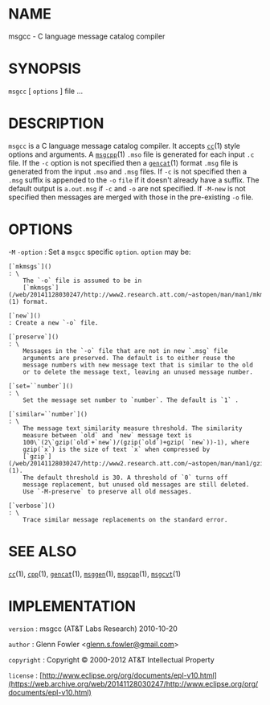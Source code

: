 # NAME

msgcc - C language message catalog compiler

# SYNOPSIS

`msgcc` \[ `options` \] file ...

# DESCRIPTION

`msgcc` is a C language message catalog compiler. It accepts
[`cc`](/web/20141128030247/http://www2.research.att.com/~astopen/man/man1/cc.html)(1)
style options and arguments. A
[`msgcpp`](/web/20141128030247/http://www2.research.att.com/~astopen/man/man1/msgcpp.html)(1)
`.mso` file is generated for each input `.c` file. If the `-c`
option is not specified then a
[`gencat`](/web/20141128030247/http://www2.research.att.com/~astopen/man/man1/gencat.html)(1)
format `.msg` file is generated from the input `.mso` and `.msg`
files. If `-c` is not specified then a `.msg` suffix is appended to
the `-o` `file` if it doesn't already have a suffix. The default
output is `a.out.msg` if `-c` and `-o` are not specified.
If `-M-new` is not specified then messages are merged with those in
the pre-existing `-o` file.

# OPTIONS

-`M` `-option`
:   Set a `msgcc` specific `option`. `option` may be:

    [`mkmsgs`]()
    : \
        The `-o` file is assumed to be in
        [`mkmsgs`](/web/20141128030247/http://www2.research.att.com/~astopen/man/man1/mkmsgs.html)(1) format.

    [`new`]()
    : Create a new `-o` file.

    [`preserve`]()
    : \
        Messages in the `-o` file that are not in new `.msg` file
        arguments are preserved. The default is to either reuse the
        message numbers with new message text that is similar to the old
        or to delete the message text, leaving an unused message number.

    [`set=``number`]()
    : \
        Set the message set number to `number`. The default is `1` .

    [`similar=``number`]()
    : \
        The message text similarity measure threshold. The similarity
        measure between `old` and `new` message text is
        100\`(2\`gzip(`old`+`new`)/(gzip(`old`)+gzip( `new`))-1), where
        gzip(`x`) is the size of text `x` when compressed by
        [`gzip`](/web/20141128030247/http://www2.research.att.com/~astopen/man/man1/gzip.html)(1).
        The default threshold is 30. A threshold of `0` turns off
        message replacement, but unused old messages are still deleted.
        Use `-M-preserve` to preserve all old messages.

    [`verbose`]()
    : \
        Trace similar message replacements on the standard error.

# SEE ALSO

[`cc`](/web/20141128030247/http://www2.research.att.com/~astopen/man/man1/cc.html)(1),
[`cpp`](/web/20141128030247/http://www2.research.att.com/~astopen/man/man1/cpp.html)(1),
[`gencat`](/web/20141128030247/http://www2.research.att.com/~astopen/man/man1/gencat.html)(1),
[`msggen`](/web/20141128030247/http://www2.research.att.com/~astopen/man/man1/msggen.html)(1),
[`msgcpp`](/web/20141128030247/http://www2.research.att.com/~astopen/man/man1/msgcpp.html)(1),
[`msgcvt`](/web/20141128030247/http://www2.research.att.com/~astopen/man/man1/msgcvt.html)(1)

# IMPLEMENTATION

`version`
:   msgcc (AT&T Labs Research) 2010-10-20

`author`
:   Glenn Fowler
    &lt;[glenn.s.fowler@gmail.com](https://web.archive.org/web/20141128030247/mailto:glenn.s.fowler@gmail.com)&gt;

`copyright`
:   Copyright © 2000-2012 AT&T Intellectual Property

`license`
:   [http://www.eclipse.org/org/documents/epl-v10.html](https://web.archive.org/web/20141128030247/http://www.eclipse.org/org/documents/epl-v10.html)


